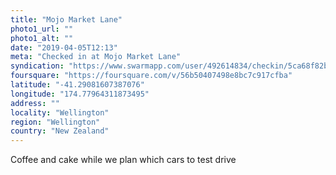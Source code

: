 ```yaml
---
title: "Mojo Market Lane"
photo1_url: ""
photo1_alt: ""
date: "2019-04-05T12:13"
meta: "Checked in at Mojo Market Lane"
syndication: "https://www.swarmapp.com/user/492614834/checkin/5ca68f82b6b04b0039ac2440"
foursquare: "https://foursquare.com/v/56b50407498e8bc7c917cfba"
latitude: "-41.29081607387076"
longitude: "174.77964311873495"
address: ""
locality: "Wellington"
region: "Wellington"
country: "New Zealand"
---
```

Coffee and cake while we plan which cars to test drive
